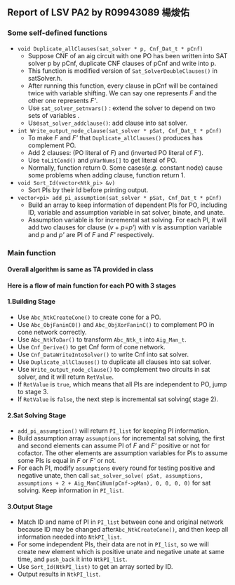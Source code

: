 ## Report of LSV PA2 by R09943089 楊焌佑
### Some self-defined functions
* `void Duplicate_allClauses(sat_solver * p, Cnf_Dat_t * pCnf)`
    * Suppose CNF of an aig circuit with one PO has been written into SAT solver p by pCnf, duplicate CNF clauses of pCnf and write into p.
    * This function is modified version of `Sat_SolverDoubleClauses()` in satSolver.h.
    * After running this function, every clause in pCnf will be contained twice with variable shifting. We can say one represents _F_ and the other one represents _F'_.
    * Use `sat_solver_setnvars()` : extend the solver to depend on two sets of variables .
    * Use`sat_solver_addclause()`: add clause into sat solver.
* `int Write_output_node_clause(sat_solver * pSat, Cnf_Dat_t * pCnf)`
    * To make _F_ and _F'_ that `Duplicate_allClauses()` produces has complement PO.
    *  Add 2 clauses: (PO literal of _F_) and (inverted PO literal of _F'_).
    *  Use `toLitCond()` and `pVarNums[]` to get literal of PO.
    *  Normally, function return 0. Some cases(_e.g._ constant node) cause some problems when adding clause, function return 1.
* `void Sort_Id(vector<Ntk_pi> &v)`
    * Sort PIs by their Id before printing output.
* `vector<pi> add_pi_assumption(sat_solver * pSat, Cnf_Dat_t * pCnf)`
    * Build an array to keep information of dependent PIs for PO, including ID, variable and assumption variable in sat solver, binate, and unate.
    * Assumption variable is for incremental sat solving. For each PI, it will add two clauses for clause (_v_ + _p_=_p'_) with _v_ is assumption variable and  _p_ and _p'_ are PI of _F_ and _F'_ respectively.
### Main function
#### Overall algorithm is same as TA provided in class
#### Here is a flow of main function for each PO with 3 stages
#### 1.Building Stage
* Use `Abc_NtkCreateCone()` to create cone for a PO.
* Use `Abc_ObjFaninC0()` and `Abc_ObjXorFaninC()` to complement PO in cone network correctly.
* Use `Abc_NtkToDar()` to transform `Abc_Ntk_t` into `Aig_Man_t`.
* Use `Cnf_Derive()` to get Cnf form of cone network.
* Use `Cnf_DataWriteIntoSolver()` to write Cnf into sat solver.
* Use `Duplicate_allClauses()` to duplicate all clauses into sat solver.
* Use `Write_output_node_clause()` to complement two circuits in sat solver, and it will return `RetValue`.
* If `RetValue` is `true`, which means that all PIs are independent to PO, jump to stage 3.
* If `RetValue` is `false`, the next step is incremental sat solving( stage 2).
#### 2.Sat Solving Stage
* `add_pi_assumption()` will return `PI_list` for keeping PI information.
* Build assumption array `assumptions` for incremental sat solving, the first and second elements can assume PI of _F_ and _F'_ positive or not for cofactor. The other elements are assumption variables for PIs to assume some PIs is equal in _F_ or _F'_ or not.
* For each PI, modify `assumptions` every round for testing positive and negative unate, then call `sat_solver_solve( pSat, assumptions, assumptions + 2 + Aig_ManCiNum(pCnf->pMan), 0, 0, 0, 0)` for sat solving. Keep information in `PI_list`.
#### 3.Output Stage
* Match ID and name of PI in `PI_list` between cone and original network because ID may be changed after`Abc_NtkCreateCone()`, and then keep all information needed into `NtkPI_list`.
* For some independent PIs, their data are not in `PI_list`, so we will create new element which is positive unate and negative unate at same time, and `push_back` it into `NtkPI_list`.
* Use `Sort_Id(NtkPI_list)` to get an array sorted by ID.
* Output results in `NtkPI_list`.
